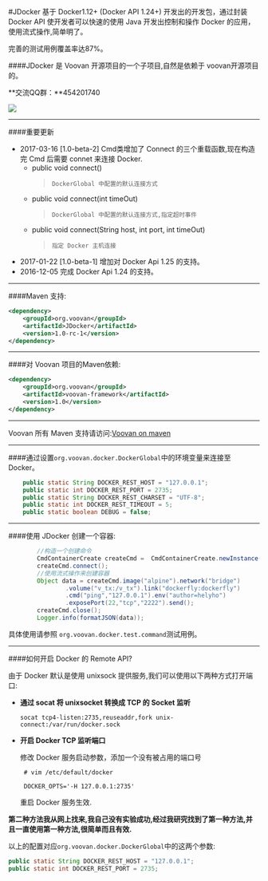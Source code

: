 #JDocker
基于 Docker1.12+ (Docker API 1.24+) 开发出的开发包，通过封装 Docker API 使开发者可以快速的使用 Java 开发出控制和操作 Docker 的应用，使用流式操作,简单明了。

完善的测试用例覆盖率达87%。

####JDocker 是 Voovan 开源项目的一个子项目,自然是依赖于 voovan开源项目的。

**交流QQ群：**454201740

![](http://git.oschina.net/uploads/images/2016/0510/122514_7d971a34_116083.jpeg)

------------------------

####重要更新
 - 2017-03-16 [1.0-beta-2] Cmd类增加了 Connect 的三个重载函数,现在构造完 Cmd 后需要 connet 来连接 Docker.
   - public void connect()
     > `DockerGlobal 中配置的默认连接方式`
   - public void connect(int timeOut)
     > `DockerGlobal 中配置的默认连接方式,指定超时事件`
   - public void connect(String host, int port, int timeOut)
     > `指定 Docker 主机连接`
 - 2017-01-22 [1.0-beta-1] 增加对 Docker Api 1.25 的支持。
 - 2016-12-05 完成 Docker Api 1.24 的支持。

-----------------------

####Maven 支持:
```xml
<dependency>
    <groupId>org.voovan</groupId>
    <artifactId>JDocker</artifactId>
    <version>1.0-rc-1</version>
</dependency>
```

------------------------

####对 Voovan 项目的Maven依赖:
```xml
<dependency>
    <groupId>org.voovan</groupId>
    <artifactId>voovan-framework</artifactId>
    <version>1.0</version>
</dependency>
```

------------------------

Voovan 所有 Maven 支持请访问:[Voovan on maven](http://search.maven.org/#search%7Cga%7C1%7Cg%3A%22org.voovan%22)

------------------------

####通过设置`org.voovan.docker.DockerGlobal`中的环境变量来连接至 Docker。
```java
    public static String DOCKER_REST_HOST = "127.0.0.1";
    public static int DOCKER_REST_PORT = 2735;
    public static String DOCKER_REST_CHARSET = "UTF-8";
    public static int DOCKER_REST_TIMEOUT = 5;
    public static boolean DEBUG = false;
```

------------------------


####使用 JDocker 创建一个容器:

```java
        //构造一个创建命令
        CmdContainerCreate createCmd =  CmdContainerCreate.newInstance("d_test");
        createCmd.connect();
        //使用流式操作来创建容器
        Object data = createCmd.image("alpine").network("bridge")
                .volume("v_tx:/v_tx").link("dockerfly:dockerfly")
                .cmd("ping","127.0.0.1").env("author=helyho")
                .exposePort(22,"tcp","2222").send();
        createCmd.close();
        Logger.info(formatJSON(data));
```

具体使用请参照 `org.voovan.docker.test.command`测试用例。

------------------------

####如何开启 Docker 的 Remote API?

由于 Docker 默认是使用 unixsock 提供服务,我们可以使用以下两种方式打开端口:  
 - **通过 socat 将 unixsocket 转换成 TCP 的 Socket 监听**

    `socat tcp4-listen:2735,reuseaddr,fork unix-connect:/var/run/docker.sock`


 - **开启 Docker TCP 监听端口**

    修改 Docker 服务启动参数，添加一个没有被占用的端口号

    ` # vim /etc/default/docker`

    ` DOCKER_OPTS='-H 127.0.0.1:2735'`

    重启 Docker 服务生效.

**第二种方法我从网上找来,我自己没有实验成功,经过我研究找到了第一种方法,并且一直使用第一种方法,很简单而且有效.**
  
以上的配置对应`org.voovan.docker.DockerGlobal`中的这两个参数:     
```java  
public static String DOCKER_REST_HOST = "127.0.0.1";
public static int DOCKER_REST_PORT = 2735;    
```
